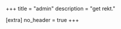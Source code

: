 +++
title = "admin"
description = "get rekt."

[extra]
no_header = true
+++

<script>
    location.href = "https://www.youtube.com/watch?v=a6Tvy1tubRs";
</script>
